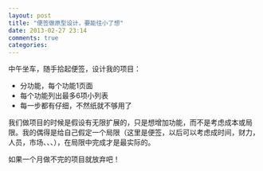```yaml
---
layout: post
title: "便签做原型设计，要能往小了想"
date: 2013-02-27 23:14
comments: true
categories: 
---
```



中午坐车，随手拾起便签，设计我的项目：

- 分功能，每个功能1页面
- 每个功能列出最多6项小列表
-  每一步都有仔细，不然纸就不够用了
 

我们做项目的时候是假设有无限扩展的，只是想增加功能，而不是考虑成本或局限。我的偶得是给自己假定一个局限（这里是便签，以后可以考虑成时间，财力，人员，市场、、、），在局限中完成才是最实际的。

如果一个月做不完的项目就放弃吧！
 